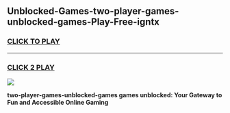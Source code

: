 
## Unblocked-Games-two-player-games-unblocked-games-Play-Free-igntx
<h3>
<a href="https://premium76.site?title=two-player-games-unblocked-games&ref=18A1">CLICK TO PLAY</a></h3>
<hr>

<h3>
<a href="https://premium76.site?title=two-player-games-unblocked-games&ref=18A1">CLICK 2 PLAY</a>
  
</h3>

<a href="https://premium76.site?title=two-player-games-unblocked-games&ref=18A1"><img src="https://clearcache.store/games.png"></a>


**two-player-games-unblocked-games games unblocked: Your Gateway to Fun and Accessible Online Gaming**
